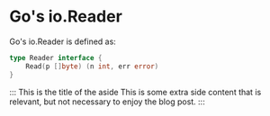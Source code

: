 # Go's io.Reader

Go's io.Reader is defined as:

```go
type Reader interface {
    Read(p []byte) (n int, err error)
}
```

::: This is the title of the aside
This is some extra side content that is relevant, but not necessary to enjoy the blog post.
:::

